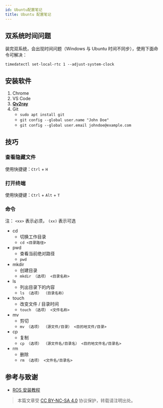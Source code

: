 ```yaml
---
id: Ubuntu配置笔记
title: Ubuntu 配置笔记
---
```


## 双系统时间问题

装完双系统，会出现时间问题（Windows 与 Ubuntu 时间不同步），使用下面命令可解决：

```shell
timedatectl set-local-rtc 1 --adjust-system-clock
```

## 安装软件

1. Chrome
2. VS Code
3. [**Qv2ray**](https://qv2ray.net/)
4. Git
     - `sudo apt install git`
     - `git config --global user.name "John Doe"`
     - `git config --global user.email johndoe@example.com`


## 技巧

### 查看隐藏文件

使用快捷键：`Ctrl` + `H`

### 打开终端

使用快捷键：`Ctrl` + `Alt` + `T`

### 命令

注： `<xx>` 表示必须， `(xx)` 表示可选

- cd
    - 切换工作目录
    - `cd <目录路径>`
- pwd
    - 查看当前绝对路径
    - `pwd`
- mkdir
    - 创建目录
    - `mkdir （选项） <目录名称>`
- ls
    - 列出目录下的内容
    - `ls （选项） （目录名称）`
- touch
    - 改变文件 / 目录时间
    - `touch （选项） <文件名称>`
- mv
    - 剪切
    - `mv （选项） （源文件/目录） <目的地文件/目录>`
- cp
    - 复制
    - `cp （选项） （源文件名/目录名） <目的地文件名/目录名>`
- rm
    - 删除
    - `rm （选项） <文件名/目录名>`



## 参考与致谢

- [ROS 安装教程](https://mp.weixin.qq.com/s?__biz=MzU4Mzc1NDA5Mw==&mid=2247486645&idx=1&sn=8ba442af57060b4d608d4c24d4307921&chksm=fda504b7cad28da11a2dd782b60dce466d53ad8e260f161b1e47f24423cc1e9f9aabc486c7f3&mpshare=1&scene=1&srcid=1125YhpxcX5as5se6rsek2IS&sharer_sharetime=1606233866320&sharer_shareid=57baeb2b96d0cff9b17ac2c15b36602b&key=a402d93e91746f46ae3228f3f1014e2c74a235c331168642475573a82dabce23902b3593a2a240439e9e37cd9b2ceaeab2b3b2130d952ee61260b30c6cad24ab3f1907dd57abfae9934d0c9487ddc4364b41261c6fb7277d94de784fa9718f9f60712a15b25f505ab7105346330f16f4b659970a5143e8aa882da96dc76c0100&ascene=1&uin=MTk5MDUwOTA0Mg%3D%3D&devicetype=Windows+10+x64&version=6300002f&lang=zh_CN&exportkey=A0ZOktA1B68GOdT4vmLQPxA%3D&pass_ticket=b2tffRx7FG4vxDxfZxW7b9rGQf%2FK8YGbZtslM9VWUgnItoiwUPJYOD8ciwJbwx%2BC&wx_header=0)

> 本篇文章受 [CC BY-NC-SA 4.0](https://creativecommons.org/licenses/by/4.0/deed.zh) 协议保护，转载请注明出处。

